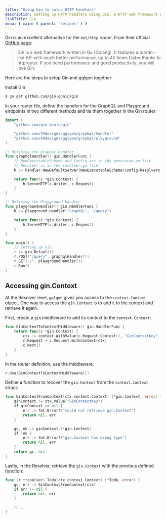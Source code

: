 ```yaml
---
title: "Using Gin to setup HTTP handlers"
description: Setting up HTTP handlers using Gin, a HTTP web framework written in Go.
linkTitle: Gin
menu: { main: { parent: 'recipes' } }
---
```


Gin is an excellent alternative for the `net/http` router. From their official [GitHub page](https://github.com/gin-gonic/gin):

> Gin is a web framework written in Go (Golang). It features a martini-like API with much better performance, up to 40 times faster thanks to httprouter. If you need performance and good productivity, you will love Gin.

Here are the steps to setup Gin and gqlgen together:

Install Gin:
```bash
$ go get github.com/gin-gonic/gin
```

In your router file, define the handlers for the GraphQL and Playground endpoints in two different methods and tie them together in the Gin router:

```go
import (
	"github.com/gin-gonic/gin"

	"github.com/99designs/gqlgen/graphql/handler"
	"github.com/99designs/gqlgen/graphql/playground"
)

// Defining the Graphql handler
func graphqlHandler() gin.HandlerFunc {
	// NewExecutableSchema and Config are in the generated.go file
	// Resolver is in the resolver.go file
	h := handler.NewDefaultServer(NewExecutableSchema(Config{Resolvers: &Resolver{}}))

	return func(c *gin.Context) {
		h.ServeHTTP(c.Writer, c.Request)
	}
}

// Defining the Playground handler
func playgroundHandler() gin.HandlerFunc {
	h := playground.Handler("GraphQL", "/query")

	return func(c *gin.Context) {
		h.ServeHTTP(c.Writer, c.Request)
	}
}

func main() {
	// Setting up Gin
	r := gin.Default()
	r.POST("/query", graphqlHandler())
	r.GET("/", playgroundHandler())
	r.Run()
}

```

## Accessing gin.Context
At the Resolver level, `gqlgen` gives you access to the `context.Context` object. One way to access the `gin.Context` is to add it to the context and retrieve it again.

First, create a `gin` middleware to add its context to the `context.Context`:
```go
func GinContextToContextMiddleware() gin.HandlerFunc {
	return func(c *gin.Context) {
		ctx := context.WithValue(c.Request.Context(), "GinContextKey", c)
		c.Request = c.Request.WithContext(ctx)
		c.Next()
	}
}
```

In the router definition, use the middleware:
```go
r.Use(GinContextToContextMiddleware())
```

Define a function to recover the `gin.Context` from the `context.Context` struct:
```go
func GinContextFromContext(ctx context.Context) (*gin.Context, error) {
	ginContext := ctx.Value("GinContextKey")
	if ginContext == nil {
		err := fmt.Errorf("could not retrieve gin.Context")
		return nil, err
	}

	gc, ok := ginContext.(*gin.Context)
	if !ok {
		err := fmt.Errorf("gin.Context has wrong type")
		return nil, err
	}
	return gc, nil
}
```

Lastly, in the Resolver, retrieve the `gin.Context` with the previous defined function:
```go
func (r *resolver) Todo(ctx context.Context) (*Todo, error) {
	gc, err := GinContextFromContext(ctx)
	if err != nil {
		return nil, err
	}

	// ...
}
```
